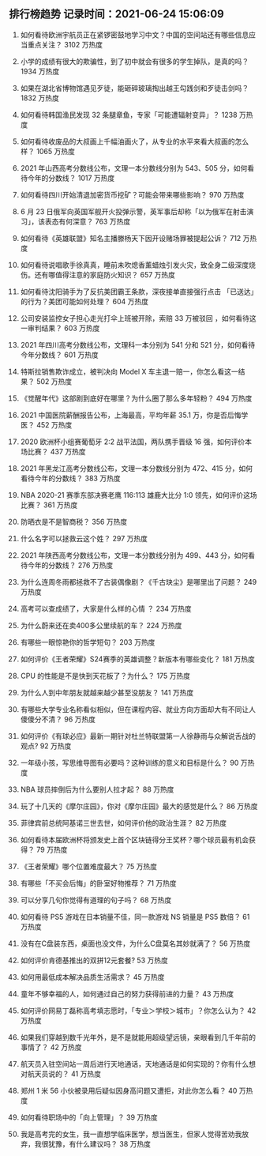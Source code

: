 
## 排行榜趋势 记录时间：2021-06-24 15:06:09
  
  1. 如何看待欧洲宇航员正在紧锣密鼓地学习中文？中国的空间站还有哪些信息应当重点关注？ 3102 万热度
    
  2. 小学的成绩有很大的欺骗性，到了初中就会有很多的学生掉队，是真的吗？ 1934 万热度
    
  3. 如果在湖北省博物馆遇见歹徒，能砸碎玻璃掏出越王勾践剑和歹徒击剑吗？ 1832 万热度
    
  4. 如何看待韩国渔民发现 32 条腿章鱼，专家「可能遭辐射变异」？ 1238 万热度
    
  5. 如何看待收废品的大叔画上千幅油画火了，从专业的水平来看大叔画的怎么样？ 1065 万热度
    
  6. 2021 年山西高考分数线公布，文理一本分数线分别为 543、505 分，如何看待今年的分数线？ 1017 万热度
    
  7. 如何看待四川开始清退加密货币挖矿？可能会带来哪些影响？ 970 万热度
    
  8. 6 月 23 日俄军向英国军舰开火投弹示警，英军事后却称「以为俄军在射击演习」，该表态有何深意？ 763 万热度
    
  9. 如何看待《英雄联盟》知名主播滕杨天下因开设赌场罪被提起公诉？ 712 万热度
    
  10. 如何看待说唱歌手徐真真，睡前未吹熄香薰蜡烛引发火灾，致全身二级深度烧伤。还有哪值得注意的家庭防火知识？ 657 万热度
    
  11. 如何看待沈阳骑手为了反抗美团霸王条款，深夜接单直接强行点击 「已送达」的行为？美团可能如何处理？ 604 万热度
    
  12. 公司安装监控女子担心走光打伞上班被开除，索赔 33 万被驳回 ，如何看待这一审判结果？ 603 万热度
    
  13. 2021 年四川高考分数线公布，文理科一本分别为 541 分和 521 分，如何看待今年分数线？ 601 万热度
    
  14. 特斯拉销售欺诈成立，被判决向 Model X 车主退一赔一，你怎么看这一结果？ 502 万热度
    
  15. 《觉醒年代》这部剧到底好在哪里？为什么圈了那么多年轻粉？ 494 万热度
    
  16. 2021 中国医院薪酬报告公布，上海最高，平均年薪 35.1 万，你是否后悔学医？ 452 万热度
    
  17. 2020 欧洲杯小组赛葡萄牙 2:2 战平法国，两队携手晋级 16 强，如何评价本场比赛？ 437 万热度
    
  18. 2021 年黑龙江高考分数线公布，文理一本分数线分别为 472、415 分，如何看待今年的分数线？ 383 万热度
    
  19. NBA 2020-21 赛季东部决赛老鹰 116:113 雄鹿大比分 1:0 领先，如何评价这场比赛？ 361 万热度
    
  20. 防晒衣是不是智商税？ 356 万热度
    
  21. 什么名字可以拯救云这个姓？ 297 万热度
    
  22. 2021 年陕西高考分数线公布，文理一本分数线分别为 499、443 分，如何看待今年的分数线？ 276 万热度
    
  23. 为什么连周冬雨都拯救不了古装偶像剧？《千古玦尘》是哪里出了问题？ 249 万热度
    
  24. 高考可以查成绩了，大家是什么样的心情 ？ 234 万热度
    
  25. 为什么蔚来还在卖400多公里续航的车？ 224 万热度
    
  26. 有哪些一眼惊艳你的哲学短句？ 203 万热度
    
  27. 如何评价《王者荣耀》S24赛季的英雄调整？新版本有哪些变化？ 181 万热度
    
  28. CPU 的性能是不是快到天花板了？为什么？ 175 万热度
    
  29. 为什么人到中年朋友就越来越少甚至没朋友？ 141 万热度
    
  30. 有哪些大学专业名称看似相似，但在课程内容、就业方向方面却大有不同让人傻傻分不清？ 96 万热度
    
  31. 如何评价《有球必应》最新一期针对杜兰特联盟第一人徐静雨与众解说舌战的观点? 92 万热度
    
  32. 一年级小孩，写思维导图有必要吗？这种训练的意义和目标是什么？ 90 万热度
    
  33. NBA 球员摔倒后为什么要别人拉才起？ 88 万热度
    
  34. 玩了十几天的《摩尔庄园》，你对《摩尔庄园》最大的感觉是什么？ 86 万热度
    
  35. 菲律宾前总统阿基诺三世去世，如何评价他的政治生涯？ 82 万热度
    
  36. 如何看待本届欧洲杯将颁发史上首个区块链得分王奖杯？哪个球员最有机会获得？ 79 万热度
    
  37. 《王者荣耀》哪个位置难度最大？ 75 万热度
    
  38. 有哪些「不买会后悔」的卧室好物推荐？ 71 万热度
    
  39. 可以分享几句你觉得有道理的句子吗？ 68 万热度
    
  40. 如何看待 PS5 游戏在日本销量不佳，同一款游戏 NS 销量是 PS5 数倍？ 61 万热度
    
  41. 没有在C盘装东西，桌面也没文件，为什么C盘莫名其妙就满了？ 56 万热度
    
  42. 如何评价肯德基推出的双拼12元套餐? 53 万热度
    
  43. 如何用最低成本解决品质生活需求？ 45 万热度
    
  44. 童年不够幸福的人，如何通过自己的努力获得前进的力量？ 43 万热度
    
  45. 如何评价网易丁磊称高考填志愿时，「专业＞学校＞城市」？你怎么认为？ 42 万热度
    
  46. 如果我们穿越到数千光年外，是不是就能用超级望远镜，亲眼看到几千年前的事情了？ 42 万热度
    
  47. 航天员入驻空间站一周后进行天地通话，天地通话是如何实现的？你有什么想对航天员说的？ 41 万热度
    
  48. 郑州 1 米 56 小伙被录用后疑似因身高问题又遭拒，对此你怎么看？ 40 万热度
    
  49. 如何看待职场中的「向上管理」？ 39 万热度
    
  50. 我是高考完的女生，我一直想学临床医学，想当医生，但家人觉得苦劝我放弃，我很犹豫，有什么建议吗？ 38 万热度
    